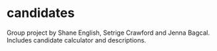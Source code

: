 # candidates
Group project by Shane English, Setrige Crawford and Jenna Bagcal. Includes candidate calculator and descriptions. 
